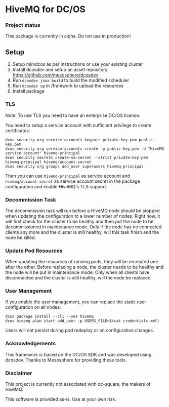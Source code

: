 # HiveMQ for DC/OS

### Project status
This package is currently in alpha. Do not use in production!

## Setup

2. Setup minidcos as per instructions or use your existing cluster
3. Install dcosdev and setup an asset repository https://github.com/mesosphere/dcosdev
3. Run `dcosdev java build` to build the modified scheduler
4. Run `dcosdev up` in /framwork to upload the resources
5. Install package

### TLS

Note: To use TLS you need to have an enterprise DC/OS license.

You need to setup a service account with sufficient privilege to create certificates:
```
dcos security org service-accounts keypair private-key.pem public-key.pem
dcos security org service-accounts create -p public-key.pem -d "HiveMQ service account" hivemq-principal
dcos security secrets create-sa-secret --strict private-key.pem hivemq-principal hivemq/account-secret
dcos security org groups add_user superusers hivemq-principal
```
Then you can use `hivemq-principal` as service account and `hivemq/account-secret` as service account secret in the
package configuration and enable HiveMQ's TLS support.

### Decommission Task

The decommission task will run before a HiveMQ node should be stopped when updating the configuration to a lower number
of nodes. Right now, it will first check for the cluster to be healthy and then put the node to be decommissioned
in maintenance mode. Only if the node has no connected clients any more and the cluster is still healthy, will this task
finish and the node be killed. 

### Update Pod Resources

When updating the resources of running pods, they will be recreated one after the other. Before replacing a node, the
cluster needs to be healthy and the node will be put in maintenance mode. Only when all clients have disconnected and
the cluster is still healthy, will the node be replaced.

### User Management

If you enable the user management, you can replace the static user configuration on all nodes:
```
dcos package install --cli --yes hivemq
dcos hivemq plan start add_user -p USERS_FILE=$(cat credentials.xml)
```

Users will not persist during pod redeploy or on configuration changes.

### Acknowledgements

This framework is based on the DC/OS SDK and was developed using dcosdev. Thanks to Mesosphere for providing these tools.

### Disclaimer

This project is currently not associated with dc-square, the makers of HiveMQ.

This software is provided as-is. Use at your own risk.